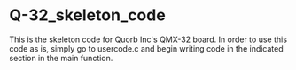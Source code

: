 # Q-32_skeleton_code
This is the skeleton code for Quorb Inc's QMX-32 board.  In order to use this code as is, simply go to usercode.c and begin writing code in the indicated section in the main function.  

